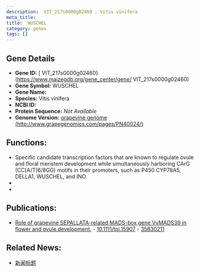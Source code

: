 ```yaml
---
description:  VIT_217s0000g02460 ; Vitis vinifera
meta_title:
title:  WUSCHEL
category: genes
tags: []
---
```


## Gene Details
- **Gene ID:**	[ VIT_217s0000g02460](https://www.maizegdb.org/gene_center/gene/ VIT_217s0000g02460)
- **Gene Symbol:**  WUSCHEL
- **Gene Name:** 
- **Species:** Vitis vinifera
- **NCBI ID:** [  ]()
- **Protein Sequence:** *Not Available*
- **Genome Version:** [grapevine genome (http://www.grapegenomics.com/pages/PN40024/)]()

## Functions:
   - Specific candidate transcription factors that are known to regulate ovule and floral meristem development while simultaneously harboring CArG (CC[A/T]6/8GG) motifs in their promoters, such as P450 CYP78A5, DELLA1, WUSCHEL, and INO.
   - 
   - 

## Publications:
   - [Role of grapevine SEPALLATA-related MADS-box gene VvMADS39 in flower and ovule development.]( https://onlinelibrary.wiley.com/doi/10.1111/tpj.15907 ) - [10.1111/tpj.15907]( https://onlinelibrary.wiley.com/doi/10.1111/tpj.15907 ) - [35830211](https://pubmed.ncbi.nlm.nih.gov/35830211/)

## Related News:
   - [新闻标题](https://mp.weixin.qq.com/s?__biz=MzIyOTY2NDYyNQ==&mid=2247547740&idx=6&sn=75189d052932b449f08c52ac40a54032&chksm=e8bd4942dfcac05405008cf0e07eb84115c4d83f55c3522caf640b20b752f70fdf17b73d2d66&scene=27#wechat_redirect)
